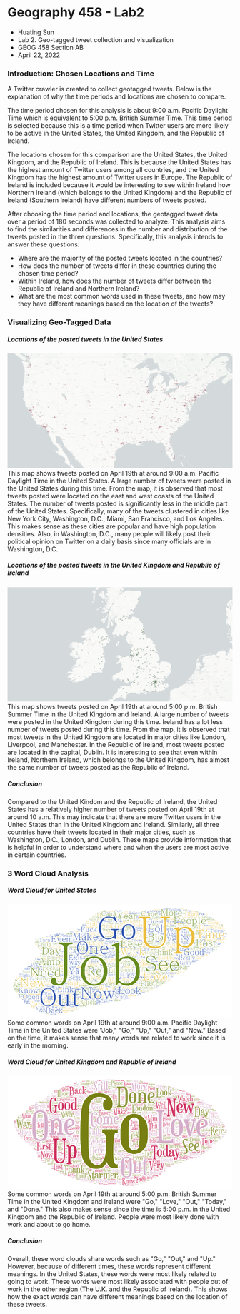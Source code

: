 # Geography 458 - Lab2
* Huating Sun
* Lab 2. Geo-tagged tweet collection and visualization
* GEOG 458 Section AB
* April 22, 2022

### Introduction:  Chosen Locations and Time
A Twitter crawler is created to collect geotagged tweets. Below is the explanation of why the time periods and locations are chosen to compare.

The time period chosen for this analysis is about 9:00 a.m. Pacific Daylight Time which is equivalent to 5:00 p.m. British Summer Time. This time period is selected because this is a time period when Twitter users are more likely to be active in the United States, the United Kingdom, and the Republic of Ireland. 

The locations chosen for this comparison are the United States, the United Kingdom, and the Republic of Ireland. This is because the United States has the highest amount of Twitter users among all countries, and the United Kingdom has the highest amount of Twitter users in Europe. The Republic of Ireland is included because it would be interesting to see within Ireland how Northern Ireland (which belongs to the United Kingdom) and the Republic of Ireland (Southern Ireland) have different numbers of tweets posted. 

After choosing the time period and locations, the geotagged tweet data over a period of 180 seconds was collected to analyze. This analysis aims to find the similarities and differences in the number and distribution of the tweets posted in the three questions. Specifically, this analysis intends to answer these questions:
* Where are the majority of the posted tweets located in the countries?
* How does the number of tweets differ in these countries during the chosen time period?
* Within Ireland, how does the number of tweets differ between the Republic of Ireland and Northern Ireland?
* What are the most common words used in these tweets, and how may they have different meanings based on the location of the tweets?


### Visualizing Geo-Tagged Data
##### Locations of the posted tweets in the United States
![Map 1](/image/U.S._Tweets.png "Map 1") 
This map shows tweets posted on April 19th at around 9:00 a.m. Pacific Daylight Time in the United States. A large number of tweets were posted in the United States during this time. From the map, it is observed that most tweets posted were located on the east and west coasts of the United States. The number of tweets posted is significantly less in the middle part of the United States. Specifically, many of the tweets clustered in cities like New York City, Washington, D.C., Miami, San Francisco, and Los Angeles. This makes sense as these cities are popular and have high population densities. Also, in Washington, D.C., many people will likely post their political opinion on Twitter on a daily basis since many officials are in Washington, D.C.

##### Locations of the posted tweets in the United Kingdom and Republic of Ireland
![Map 2](/image/U.K._Ireland.png "Map 2") 
This map shows tweets posted on April 19th at around 5:00 p.m. British Summer Time in the United Kingdom and Ireland. A large number of tweets were posted in the United Kingdom during this time. Ireland has a lot less number of tweets posted during this time. From the map, it is observed that most tweets in the United Kingdom are located in major cities like London, Liverpool, and Manchester. In the Republic of Ireland, most tweets posted are located in the capital, Dublin. It is interesting to see that even within Ireland, Northern Ireland, which belongs to the United Kingdom, has almost the same number of tweets posted as the Republic of Ireland.
##### Conclusion
Compared to the United Kindom and the Republic of Ireland, the United States has a relatively higher number of tweets posted on April 19th at around 10 a.m. This may indicate that there are more Twitter users in the United States than in the United Kingdom and Ireland. Similarly, all three countries have their tweets located in their major cities, such as Washington, D.C., London, and Dublin. These maps provide information that is helpful in order to understand where and when the users are most active in certain countries.

### 3 Word Cloud Analysis
##### Word Cloud for United States
![Word Art 1](/image/Wordcloud-US.png "Word Art 1") 
Some common words on April 19th at around 9:00 a.m. Pacific Daylight Time in the United States were "Job," "Go," "Up," "Out," and "Now." Based on the time, it makes sense that many words are related to work since it is early in the morning. 
##### Word Cloud for United Kingdom and Republic of Ireland
![Word Art 2](/image/Wordcloud-UK_Ireland.png "Word Art 2") 
Some common words on April 19th at around 5:00 p.m. British Summer Time in the United Kingdom and Ireland were "Go," "Love," "Out," "Today," and "Done." This also makes sense since the time is 5:00 p.m. in the United Kingdom and the Republic of Ireland. People were most likely done with work and about to go home.
##### Conclusion
Overall, these word clouds share words such as "Go," "Out," and "Up." However, because of different times, these words represent different meanings. In the United States, these words were most likely related to going to work. These words were most likely associated with people out of work in the other region (The U.K. and the Republic of Ireland). This shows how the exact words can have different meanings based on the location of these tweets.
